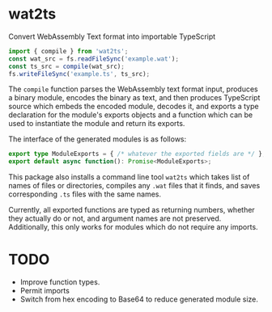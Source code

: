 # wat2ts
Convert WebAssembly Text format into importable TypeScript

```ts
import { compile } from 'wat2ts';
const wat_src = fs.readFileSync('example.wat');
const ts_src = compile(wat_src);
fs.writeFileSync('example.ts', ts_src);
```

The `compile` function parses the WebAssembly text format input, produces a binary module, encodes the binary as text, and then produces TypeScript source which embeds the encoded module, decodes it, and exports a type declaration for the module's exports objects and a function which can be used to instantiate the module and return its exports.

The interface of the generated modules is as follows:

```ts
export type ModuleExports = { /* whatever the exported fields are */ };
export default async function(): Promise<ModuleExports>;
```

This package also installs a command line tool `wat2ts` which takes list of names of files or directories, compiles any `.wat` files that it finds, and saves corresponding `.ts` files with the same names.

Currently, all exported functions are typed as returning numbers, whether they actually do or not, and argument names are not preserved. Additionally, this only works for modules which do not require any imports.

# TODO

* Improve function types.
* Permit imports
* Switch from hex encoding to Base64 to reduce generated module size.